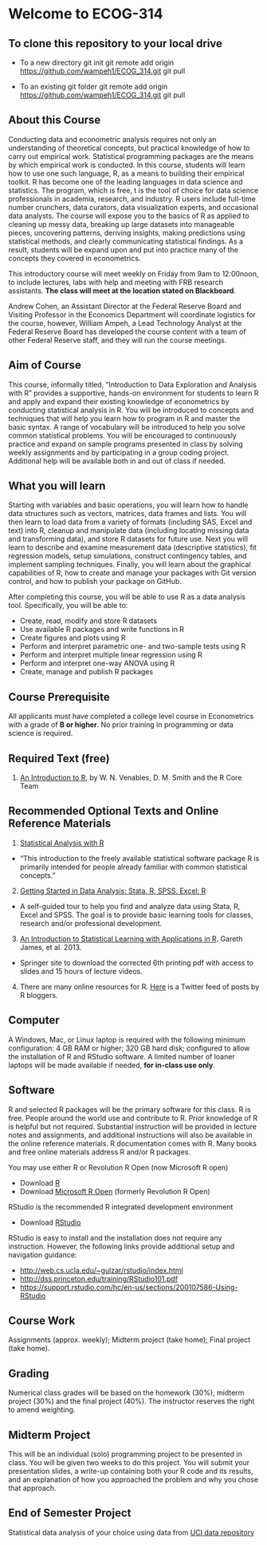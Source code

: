 # Welcome to ECOG-314

## To clone this repository to your local drive

* To a new directory
git init
git remote add origin https://github.com/wampeh1/ECOG_314.git
git pull

* To an existing git folder
git remote add origin https://github.com/wampeh1/ECOG_314.git
git pull


## About this Course

Conducting data and econometric analysis requires not only an understanding of theoretical concepts, but practical knowledge of how to carry out empirical work.  Statistical programming packages are the means by which empirical work is conducted.  In this course, students will learn how to use one such language, R, as a means to building their empirical toolkit.  R has become one of the leading languages in data science and statistics. The program, which is free, t is the tool of choice for data science professionals in academia, research, and industry. R users include full-time number crunchers, data curators, data visualization experts, and occasional data analysts.
The course will expose you to the basics of R as applied to cleaning up messy data, breaking up large datasets into manageable pieces, uncovering patterns, deriving insights, making predictions using statistical methods, and clearly communicating statistical findings.  As a result, students will be expand upon and put into practice many of the concepts they covered in econometrics.

This introductory course will meet weekly on Friday from 9am to 12:00noon, to include lectures, labs with help and meeting with FRB research assistants.  **The class will meet at the location stated on Blackboard**.

Andrew Cohen, an Assistant Director at the Federal Reserve Board and Visiting Professor in the Economics Department will coordinate logistics for the course, however, William Ampeh, a Lead Technology Analyst at the Federal Reserve Board has developed the course content with a team of other Federal Reserve staff, and they will run the course meetings.

## Aim of Course

This course, informally titled, “Introduction to Data Exploration and Analysis with R” provides a supportive, hands-on environment for students to learn R and apply and expand their existing knowledge of econometrics by conducting statistical analysis in R. 
You will be introduced to concepts and techniques that will help you learn how to program in R and master the basic syntax.  A range of vocabulary will be introduced to help you solve common statistical problems.  You will be encouraged to continuously practice and expand on sample programs presented in class by solving weekly assignments and by participating in a group coding project. Additional help will be available both in and out of class if needed.

## What you will learn

Starting with variables and basic operations, you will learn how to handle data structures such as vectors, matrices, data frames and lists. You will then learn to load data from a variety of formats (including SAS, Excel and text) into R, cleanup and manipulate data (including locating missing data and transforming data), and store R datasets for future use.  Next you will learn to describe and examine measurement data (descriptive statistics), fit regression models, setup simulations, construct contingency tables, and implement sampling techniques. Finally, you will learn about the graphical capabilities of R, how to create and manage your packages with Git version control, and how to publish your package on GitHub.  

After completing this course, you will be able to use R as a data analysis tool. Specifically, you will be able to:

* Create, read, modify and store R datasets
* Use available R packages and write functions in R
* Create figures and plots using R
* Perform and interpret parametric one- and two-sample tests using R
* Perform and interpret multiple linear regression using R
*	Perform and interpret one-way ANOVA using R
*	Create, manage and publish R packages  

## Course Prerequisite

All applicants must have completed a college level course in Econometrics with a grade of **B or higher**. No prior training in programming or data science is required.

## Required Text (free)

1.  [An Introduction to R](https://cran.r-project.org/doc/manuals/R-intro.pdf), by W. N. Venables, D. M. Smith and the R Core Team
  
## Recommended Optional Texts and Online Reference Materials

1. [Statistical Analysis with R](http://www.statoek.wiso.uni-goettingen.de/mitarbeiter/ogi/pub/r_workshop.pdf)
  * “This introduction to the freely available statistical software package R is primarily intended for people already familiar with common statistical concepts.”
2. [Getting Started in Data Analysis: Stata, R, SPSS, Excel: R](http://libguides.princeton.edu/dss/R)
  * A self-guided tour to help you find and analyze data using Stata, R, Excel and SPSS. The goal is to provide basic learning tools for classes, research and/or professional development.
3. [An Introduction to Statistical Learning with Applications in R](http://www-bcf.usc.edu/~gareth/ISL/). Gareth James, et al. 2013. 
  * Springer site to download the corrected 6th printing pdf with access to slides and 15 hours of lecture videos. 
4. There are many online resources for R. [Here](https://twitter.com/Rbloggers) is a Twitter feed of posts by R bloggers.

## Computer

A Windows, Mac, or Linux laptop is required with the following minimum configuration: 4 GB RAM or higher; 320 GB hard disk; configured to allow the installation of R and RStudio software. A limited number of loaner laptops will be made available if needed, **for in-class use only**.  

## Software

R and selected R packages will be the primary software for this class. R is free. People around the world use and contribute to R. Prior knowledge of R is helpful but not required. Substantial instruction will be provided in lecture notes and assignments, and additional instructions will also be available in the online reference materials.  R documentation comes with R. Many books and free online materials address R and/or R packages.

You may use either R or Revolution R Open (now Microsoft R open)

* Download [R](http://cran.us.r-project.org/)  
* Download [Microsoft R Open](https://mran.revolutionanalytics.com/) (formerly Revolution R Open)

RStudio is the recommended R integrated development environment

* Download [RStudio](https://www.rstudio.com/home/)

RStudio is easy to install and the installation does not require any instruction.  However, the following links provide additional setup and navigation guidance:

* http://web.cs.ucla.edu/~gulzar/rstudio/index.html 
* http://dss.princeton.edu/training/RStudio101.pdf
* https://support.rstudio.com/hc/en-us/sections/200107586-Using-RStudio

## Course Work

Assignments (approx. weekly); Midterm project (take home); Final project (take home).

## Grading 

Numerical class grades will be based on the homework (30%), midterm project (30%) and the final project (40%). The instructor reserves the right to amend weighting.

## Midterm Project

This will be an individual (solo) programming project to be presented in class. You will be given two weeks to do this project. You will submit your presentation slides, a write-up containing both your R code and its results, and an explanation of how you approached the problem and why you chose that approach.

## End of Semester Project

Statistical data analysis of your choice using data from [UCI data repository](https://archive.ics.uci.edu/ml/datasets.html)
